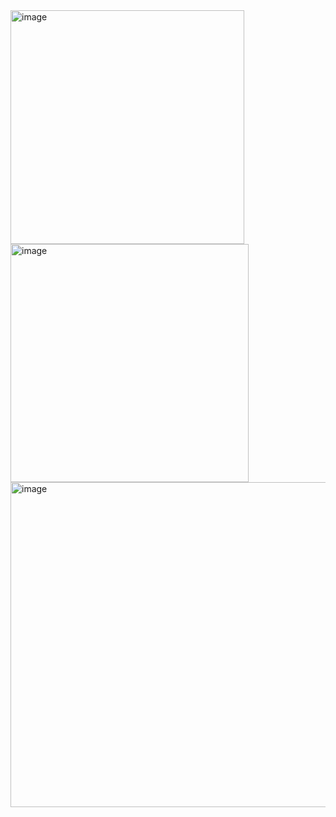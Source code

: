 <img width="374" alt="image" src="https://user-images.githubusercontent.com/73888467/155371507-98f3b5d4-4a4d-48b6-a07a-a7792a917795.png">

<img width="381" alt="image" src="https://user-images.githubusercontent.com/73888467/155371709-d4939e89-90b4-4ac0-a0e2-510ceee299f2.png">
<img width="520" alt="image" src="https://user-images.githubusercontent.com/73888467/155371776-81a27d83-8e72-4530-8fa7-f7524d3bfc9c.png">
